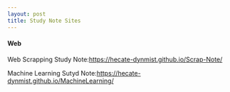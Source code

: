 ```yaml
---
layout: post
title: Study Note Sites
---
```


#### Web

Web Scrapping Study Note:<https://hecate-dynmist.github.io/Scrap-Note/>

Machine Learning Sutyd Note:<https://hecate-dynmist.github.io/MachineLearning/>

